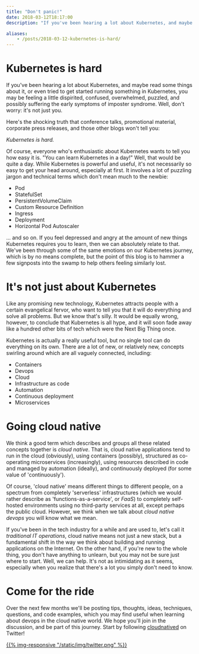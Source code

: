 ```yaml
---
title: "Don't panic!"
date: 2018-03-12T18:17:00
description: "If you've been hearing a lot about Kubernetes, and maybe read some things about it, or even tried to get started running something in Kubernetes, you may be feeling a little dispirited, confused, overwhelmed, puzzled, and possibly suffering the early symptoms of imposter syndrome. Well, don't worry: it's not just you."

aliases:
    - /posts/2018-03-12-kubernetes-is-hard/
---
```

# Kubernetes is hard

If you've been hearing a lot about Kubernetes, and maybe read some things about it, or even tried to get started running something in Kubernetes, you may be feeling a little dispirited, confused, overwhelmed, puzzled, and possibly suffering the early symptoms of imposter syndrome. Well, don't worry: it's not just you.

Here's the shocking truth that conference talks, promotional material, corporate press releases, and those other blogs won't tell you:

_Kubernetes is hard._

Of course, everyone who's enthusiastic about Kubernetes wants to tell you how easy it is. "You can learn Kubernetes in a day!" Well, that would be quite a day. While Kubernetes is powerful and useful, it's not necessarily so easy to get your head around, especially at first. It involves a lot of puzzling jargon and technical terms which don't mean much to the newbie:

* Pod
* StatefulSet
* PersistentVolumeClaim
* Custom Resource Definition
* Ingress
* Deployment
* Horizontal Pod Autoscaler

... and so on. If you feel depressed and angry at the amount of new things Kubernetes requires you to learn, then we can absolutely relate to that. We've been through some of the same emotions on our Kubernetes journey, which is by no means complete, but the point of this blog is to hammer a few signposts into the swamp to help others feeling similarly lost.
<!--more-->

# It's not just about Kubernetes

Like any promising new technology, Kubernetes attracts people with a certain evangelical fervor, who want to tell you that it will do everything and solve all problems. But we know that's silly. It would be equally wrong, however, to conclude that Kubernetes is all hype, and it will soon fade away like a hundred other bits of tech which were the Next Big Thing once.

Kubernetes is actually a really useful tool, but no single tool can do everything on its own. There are a lot of new, or relatively new, concepts swirling around which are all vaguely connected, including:

* Containers
* Devops
* Cloud
* Infrastructure as code
* Automation
* Continuous deployment
* Microservices

# Going cloud native

We think a good term which describes and groups all these related concepts together is _cloud native_. That is, cloud native applications tend to run in the cloud (obviously), using containers (possibly), structured as co-operating microservices (increasingly), using resources described in code and managed by automation (ideally), and continuously deployed (for some value of 'continuously').

Of course, 'cloud native' means different things to different people, on a spectrum from completely 'serverless' infrastructures (which we would rather describe as 'functions-as-a-service', or _FaaS_) to completely self-hosted environments using no third-party services at all, except perhaps the public cloud. However, we think when we talk about _cloud native devops_ you will know what we mean.

If you've been in the tech industry for a while and are used to, let's call it _traditional IT operations_, cloud native means not just a new stack, but a fundamental shift in the way we think about building and running applications on the Internet. On the other hand, if you're new to the whole thing, you don't have anything to unlearn, but you may not be sure just where to start. Well, we can help. It's not as intimidating as it seems, especially when you realize that there's a lot you simply don't need to know.

# Come for the ride

Over the next few months we'll be posting tips, thoughts, ideas, techniques, questions, and code examples, which you may find useful when learning about devops in the cloud native world. We hope you'll join in the discussion, and be part of this journey. Start by following [cloudnatived](https://twitter.com/cloudnatived) on Twitter!

[{{% img-responsive "/static/img/twitter.png" %}}](https://twitter.com/cloudnatived)


